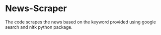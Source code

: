 # News-Scraper
The code scrapes the news based on the keyword provided using google search and nltk python package. 
